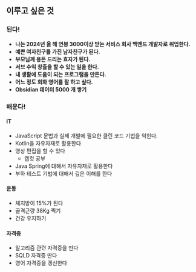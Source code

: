 

## 이루고 싶은 것

### 된다!
- **나는 2024년 올 해 연봉 3000이상 받는 서비스 회사 백엔드 개발자로 취업한다.**
- **예쁜 여자친구를 가진 남자친구가 된다.**
- **부모님께 용돈 드리는 효자가 된다.**
- **서브 수익 창출을 할 수 있는 일을 한다.**
- **내 생활에 도움이 되는 프로그램을 만든다.**
- **어느 정도 회화 영어를 잘 하고 싶다.**
- **Obsidian 데이터 5000 개 쌓기**
### 배운다!

#### IT
- JavaScript 문법과 실제 개발에 필요한 클린 코드 기법을 익힌다.
- Kotlin을 자유자재로 활용한다
- 영상 편집을 할 수 있다
	- 캡컷 공부
- Java Spring에 대해서 자유자재로 활용한다
- 부하 테스트 기법에 대해서 깊은 이해를 한다

#### 운동
- 체지방이 15%가 된다
- 골격근량 38Kg 찍기
- 건강 유지하기


#### 자격증
- 알고리즘 관련 자격증을 딴다
- SQLD 자격증 딴다
- 영어 자격증을 갱신한다
